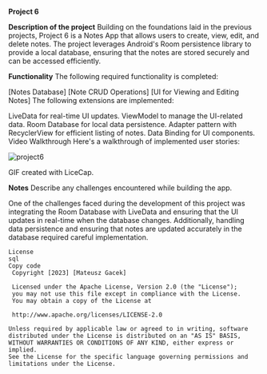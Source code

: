 **Project 6**

**Description of the project**
Building on the foundations laid in the previous projects, Project 6 is a Notes App that allows users to create, view, edit, and delete notes. The project leverages Android's Room persistence library to provide a local database, ensuring that the notes are stored securely and can be accessed efficiently.

**Functionality**
The following required functionality is completed:

[Notes Database]
[Note CRUD Operations]
[UI for Viewing and Editing Notes]
The following extensions are implemented:

LiveData for real-time UI updates.
ViewModel to manage the UI-related data.
Room Database for local data persistence.
Adapter pattern with RecyclerView for efficient listing of notes.
Data Binding for UI components.
Video Walkthrough
Here's a walkthrough of implemented user stories:


![project6](https://github.com/magacek/NotesApp/assets/70607808/173d4026-eb10-48f3-8c8d-42a4bf2cd6f5)

GIF created with LiceCap.

**Notes**
Describe any challenges encountered while building the app.

One of the challenges faced during the development of this project was integrating the Room Database with LiveData and ensuring that the UI updates in real-time when the database changes. Additionally, handling data persistence and ensuring that notes are updated accurately in the database required careful implementation.

    License
    sql
    Copy code
     Copyright [2023] [Mateusz Gacek]
    
     Licensed under the Apache License, Version 2.0 (the "License");
     you may not use this file except in compliance with the License.
     You may obtain a copy of the License at

     http://www.apache.org/licenses/LICENSE-2.0

    Unless required by applicable law or agreed to in writing, software
    distributed under the License is distributed on an "AS IS" BASIS,
    WITHOUT WARRANTIES OR CONDITIONS OF ANY KIND, either express or implied.
    See the License for the specific language governing permissions and
    limitations under the License.
